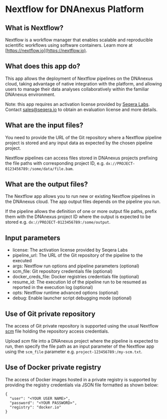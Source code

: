 # Nextflow for DNAnexus Platform

## What is Nextflow?

Nextflow is a workflow manager that enables scalable and reproducible scientific workflows using software containers.
Learn more at [https://nextflow.io](https://nextflow.io).

## What does this app do?

This app allows the deployment of Nextflow pipelines on the DNAnexus cloud, taking advantage of 
native integration with the platform, and allowing users to manage their data analyses collaboratively 
within the familiar DNAnexus environment.

Note: this app requires an activation license provided by [Seqera Labs](https://www.seqera.io/). 
Contact sales@seqera.io to obtain an evaluation license and more details. 

## What are the input files?

You need to provide the URL of the Git repository where a Nextflow pipeline project is stored 
and any input data as expected by the chosen pipeline project.

Nextflow pipelines can access files stored in DNAnexus projects prefixing the file paths with 
corresponding project ID, e.g. `dx://PROJECT-0123456789:/some/data/file.bam`.

## What are the output files?

The Nextflow app allows you to run new or existing Nextflow pipelines in the DNAnexus cloud. 
The app output files depends on the pipeline you run.

If the pipeline allows the definition of one or more output file paths, prefix them with the 
DNAnexus project ID where the output is expected to be stored e.g. `dx://PROJECT-0123456789:/some/output`.     

## Input parameters

* license: The activation license provided by Seqera Labs
* pipeline_url: The URL of the Git repository of the pipeline to the executed
* args: Nextflow run options and pipeline parameters (optional)
* scm_file: Git repository credentials file (optional)
* docker_creds_file: Docker registries credentials file (optional)
* resume_id: The execution Id of the pipeline run to be resumed as reported in the execution log (optional)
* opts: Nextflow runtime advanced options (optional)  
* debug: Enable launcher script debugging mode (optional)

## Use of Git private repository

The access of Git private repository is supported using the usual
Nextflow [scm](https://www.nextflow.io/docs/latest/sharing.html?#scm-configuration-file) file holding the repository access credentials.

Upload *scm* file into a DNAnexus project where the pipeline is expected to run, then
specify the file path as an input parameter of the Nextflow app using the `scm_file`
parameter e.g. `project-123456789:/my-scm.txt`.

## Use of Docker private registry

The access of Docker images hosted in a private registry is supported by providing the
registry credentials via JSON file formatted as shown below:

```
{
  "user": "<YOUR USER NAME>",
  "password": "<YOUR PASSWORD>",
  "registry": "docker.io"
}
```

